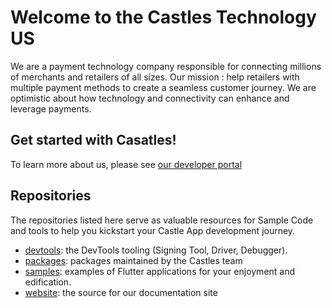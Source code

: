 # Welcome to the Castles Technology US
We are a payment technology company responsible for connecting millions of merchants and retailers of all sizes.
Our mission : help retailers with multiple payment methods to create a seamless customer journey.
We are optimistic about how technology and connectivity can enhance and leverage payments.

## Get started with Casatles!

To learn more about us, please see [our developer portal](https://app.gitbook.com/o/6tF7C2qqoJCz0Nn2jAyX/s/xU83Zii4YR74EUjntis5/)

## Repositories

The repositories listed here serve as valuable resources for Sample Code and tools to help you kickstart your Castle App development journey.

<!-- alphabetical -->
* [devtools](https://github.com/castle-tech-testing/devtools): the DevTools tooling (Signing Tool, Driver, Debugger).
* [packages](): packages maintained by the Castles team
* [samples](): examples of Flutter applications for your enjoyment and edification.
* [website](https://app.gitbook.com/o/6tF7C2qqoJCz0Nn2jAyX/s/xU83Zii4YR74EUjntis5/): the source for our documentation site

